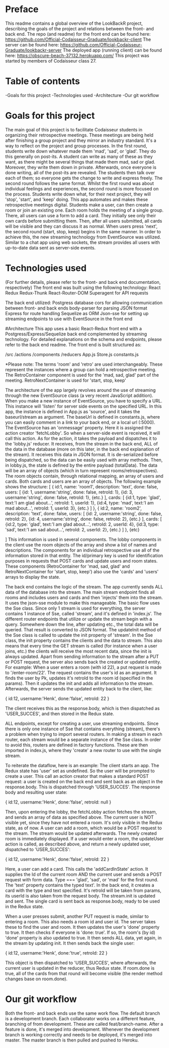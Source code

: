 # Preface
This readme contains a global overview of the LookBackR project, describing the goals of the project and relations between the front- and back end.
The repo (and readme) for the front end can be found here: https://github.com/Official-Codaisseur-Graduate/lookbackr-client
The server can be found here: https://github.com/Official-Codaisseur-Graduate/lookbackr-server
The deployed app (running client) can be found here: https://obscure-beach-37132.herokuapp.com/
This project was started by members of Codaisseur class 27.
 
# Table of contents
-Goals for this project
-Technologies used
-Architecture
-Our git workflow
 
# Goals for this project
The main goal of this project is to facilitate Codaisseur students in organizing their retrospective meetings. These meetings are being held after finishing a group project and they mirror an industry standard. It's a way to reflect on the project and group processes.
In the first round, students write down whatever made them 'mad', 'sad', or 'glad'. They do this generally on post-its. A student can write as many of these as they want, as there might be several things that made them mad, sad or glad. Moreover, they write them down in private. Afterwards, once everyone is done writing, all of the post-its are revealed. The students then talk over each of them; so everyone gets the change to write and express freely.
The second round follows the same format. Whilst the first round was about individual feelings and experiences, the second round is more focused on the process. Students write down what, for their next project, they will 'stop', 'start', and 'keep' doing.
This app automates and makes these retrospective meetings digital. Students make a user, can then create a room or join an existing one. Each room holds the meeting of a single group. There, all users can use a form to add a card. They initially see only their own cards before submitting them. Then, after all users submitted, all cards will be visible and they can discuss it as normal. When users press 'next', the second round (start, stop, keep) begins in the same manner.
In order to achieve this, the new streaming technology from EventSource was utilized. Similar to a chat app using web sockets, the stream provides all users with up-to-date data sent as server-side events.
 
# Technologies used
(For further details, please refer to the front- and back end documentation, respectively)
The front end was built using the following technology:
React
Redux
Redux-Thunk
React-Router-DOM
Superagent for API requests
 
The back end utilized:
Postgress database
cors for allowing communication between front- and back ends
body-parser for parsing JSON format
Express for route handling
Sequelize as ORM
Json-sse for setting up streaming endpoints to use with EventSource in the front end
 
#Architecture
This app uses a basic React-Redux front end with a Postgress/Express/Sequelize back end complemented by streaming technology.
For detailed explanations on the schema and endpoints, please refer to the back end readme.
The front end is built structured as:
 
/src
    /actions
    /components
    /reducers
    App.js
    Store.js
    constants.js
 
*Please note:
The terms 'room' and 'retro' are used interchangeably. These represent the instances where a group can hold a retrospective meeting. The RetroContainer component is used for the 'mad, sad, glad' part of the meeting. RetroNextContainer is used for 'start, stop, keep'
 
 
The architecture of the app largely revolves around the use of streaming through the new EventSource class (a very recent JavaScript addition). When you make a new instance of EventSource, you have to specify a URL. This instance will 'listen' for server side events on the specified URL. In this app, the instance is defined in App.js as 'source', and it takes the baseurl/stream as argument. The baseUrl is defined in constants.js, where you can easily comment in a link to your back end, or a local url (:5000).
The EventSource has an 'onmessage' property. Here it is assigned the action creator 'fetchLobby'. So when a server-side event is received, it will call this action.
As for the action, it takes the payload and dispatches it to the 'lobby.js' reducer. It receives, from the stream in the back end, ALL of the data in the database (more on this later, in the back end explanation of the stream). It receives this data in JSON format. It is de-serialized before being dispatched, so the data can be easily used with array methods.
Then, in lobby.js, the state is defined by the entire payload (totalData). The data will be an array of objects (which in turn represent rooms/retrospectives). The room objects contain, through relational mapping, an array of users and cards. Both cards and users are an array of objects. The following example shows the structure:
[
    {
        id:1,
        name: 'room1',
        description: 'text',
        done: false,
        users: [
                {id: 1, username:'string', done: false, retroId: 1},
                {id: 3, username:'string', done: false, retroId: 1},
                {etc.}
            ],
        cards: [
                {id:1, type: 'glad', text:'I am glad about...', retroId: 1, userId: 1},
                {id:4, type: 'mad', text:'I am mad about...', retroId: 1, userId: 3},
                {etc.}
            ]
    },
    {
        id:2,
        name: 'room2',
        description: 'text',
        done: false,
        users: [
                {id: 2, username:'string', done: false, retroId: 2},
                {id: 4, username:'string', done: false, retroId: 2},
                {etc.}
            ],
        cards: [
                {id:2, type: 'glad', text:'I am glad about...', retroId: 2, userId: 4},
                {id:3, type: 'sad', text:'I am sad about...', retroId: 2, userId: 2},
                {etc.}
            ]
    },
    {etc}
 
]
This information is used in several components. The lobby components in the client use the room objects of the array and show a list of names and descriptions.
The components for an individual retrospective use all of the information stored in that entity. The id/primary key is used for identification purposes in requests that POST cards and update users and room states. These components (RetroContainer for 'mad, sad, glad' and RetroNextContainer for 'start, stop, keep') also use the 'cards' and 'users' arrays to display the state.
 
The back end contains the logic of the stream. The app currently sends ALL data of the database into the stream. The main stream endpoint finds all rooms and includes users and cards and then 'injects' them into the stream. It uses the json-sse module to make this manageable.
The basic flow  uses the Sse class. Since only 1 stream is used for everything, the server contains 1 instance of Sse, called 'stream', and it's defined in 'index.js'. The different router endpoints that utilize or update the stream begin with a query. Somewhere down the line, after updating etc., the total data will be queried. That result is converted to JSON format. The updateInit method of the Sse class is called to update the init property of 'stream'. In the Sse class, the init property contains the clients and the data to stream. This also means that every time the GET stream is called (for instance when a user joins, etc.) the clients will receive the most recent data, since the init is always updated.
Apart from sending information to the stream after a PUT or POST request, the server also sends back the created or updated entity.
For example:
When a user enters a room (with id 22), a put request is made to '/enter-room/22'. The request contains the user's id as an argument. It finds the user by Pk, updates it's retroId to the room id (specified in the params). Then it updates the init and adds all information to the stream. Afterwards, the server sends the updated entity back to the client, like:
 
{
    id:12, username:'Henk', done:'false', retroId: 22
}
 
The client receives this as the response.body, which is then dispatched as 'USER_SUCCES', and then stored in the Redux state.
 
ALL endpoints, except for creating a user, use streaming endpoints. Since there is only one instance of Sse that contains everything (stream), there's a problem when trying to import several routers. In making a stream in each router, each stream would be a separate instance of the Sse class. In order to avoid this, routers are defined in factory functions. These are then imported in index.js, where they 'create' a new router to use with the single stream.
 
To reiterate the dataflow, here is an example:
The client starts an app. The Redux state has 'user' set as undefined. So the user will be prompted to create a user. This call an action creator that makes a standard POST request: a user is created on the back end and sent back as an object in the response.body. This is dispatched through 'USER_SUCCES'. The response body and resulting user state:
 
{
    id:12, username:'Henk', done:'false', retroId: null
}
 
Then, upon entering the lobby, the fetchLobby action fetches the stream, and sends an array of data as specified above. The current user is NOT visible yet, since they have not entered a room. It's only visible in the Redux state, as of now.
A user can add a room, which would be a POST request to the stream. The stream would be updated afterwards. The newly created room is immediately displayed.
If a user would enter a room, the updateUser action is called, as described above, and return a newly updated user, dispatched to 'USER_SUCCES':
 
{
    id:12, username:'Henk', done:'false', retroId: 22
}
 
Here, a user can add a card. This calls the 'addCardInState' action. It supplies the Id of the current room AND the current user and sends a POST request with form data. Type === 'glad',  'sad', or 'mad' for the first round. The 'text' property contains the typed text'.
In the back end, it creates a card with the type and text specified. It's retroId will be taken from params, its userId is also taken from the request body. The stream.init is updated and sent. The single card is sent back as response.body, ready to be used in the Redux state.
 
When a user presses submit, another PUT request is made, similar to entering a room. This also needs a room id and user id. The server takes these to find the user and room. It then updates the user's 'done' property to true. It then checks if everyone is 'done: true'. If so, the room's (by id) 'done' property is also updated to true. It then sends ALL data, yet again, in the stream by updating init. It then sends back the single user:
 
{
    id:12, username:'Henk', done:'true', retroId: 22
}
 
This object is then dispatched to 'USER_SUCCES', where afterwards, the current user is updated in the reducer, thus Redux state.
If room.done is true, all of the cards from that round will become visible (the render method changes base on room.done).
 
 
# Our git workflow
Both the front- and back ends use the same work flow. The default branch is a development branch. Each collaborator works on a different feature, branching of from development. These are called feat/branch-name.
After a feature is done, it's merged into development. Whenever the development branch is working correctly and needs to be deployed, it's merged into master. The master branch is then pulled and pushed to Heroku.